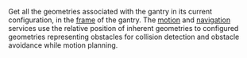 Get all the geometries associated with the gantry in its current configuration, in the [frame](/machine/services/frame-system/) of the gantry.
The [motion](/machine/services/motion/) and [navigation](/machine/services/navigation/) services use the relative position of inherent geometries to configured geometries representing obstacles for collision detection and obstacle avoidance while motion planning.
